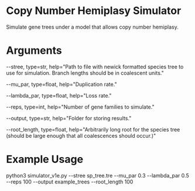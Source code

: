 # Copy Number Hemiplasy Simulator
Simulate gene trees under a model that allows copy number hemiplasy.

# Arguments
--stree, type=str, help="Path to file with newick formatted species tree to use for simulation. Branch lengths should be in coalescent units."

--mu_par, type=float, help="Duplication rate."

--lambda_par, type=float, help="Loss rate."

--reps, type=int, help="Number of gene families to simulate."

--output, type=str, help="Folder for storing results."

--root_length, type=float, help="Arbitrarily long root for the species tree (should be large enough that all coalescences should occur.)"


# Example Usage
python3 simulator_v1e.py --stree sp_tree.tre --mu_par 0.3 --lambda_par 0.5 --reps 100 --output example_trees --root_length 100    
